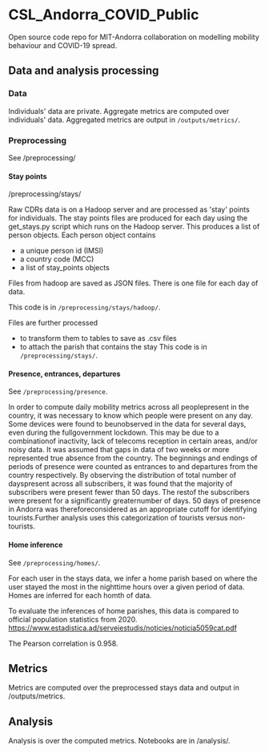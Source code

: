 # CSL_Andorra_COVID_Public
Open source code repo for MIT-Andorra collaboration on modelling mobility behaviour and COVID-19 spread.

## Data and analysis processing

### Data
Individuals' data are private. Aggregate metrics are computed over individuals' data. Aggregated metrics are output in `/outputs/metrics/`.

### Preprocessing

See /preprocessing/

#### Stay points

/preprocessing/stays/

Raw CDRs data is on a Hadoop server and are processed as 'stay' points for individuals.
The stay points files are produced for each day using the get_stays.py script which runs on the Hadoop server. This produces a list of person objects. Each person object contains
- a unique person id (IMSI)
- a country code (MCC)
- a list of stay_points objects

Files from hadoop are saved as JSON files. There is one file for each day of data.

This code is in `/preprocessing/stays/hadoop/`.

Files are further processed 
- to transform them to tables to save as .csv files
- to attach the parish that contains the stay
This code is in `/preprocessing/stays/`.


#### Presence, entrances, departures

See `/preprocessing/presence`.

In  order  to  compute  daily  mobility  metrics  across  all  peoplepresent in the country, it was necessary to know which people were  present  on  any  day.  Some  devices  were  found  to  beunobserved  in  the  data  for  several  days,  even  during  the  fullgovernment  lockdown.  This  may  be  due  to  a  combinationof  inactivity,  lack  of  telecoms  reception  in  certain  areas, and/or  noisy  data.  It  was  assumed  that  gaps  in  data  of  two weeks or more represented true absence from the country. The beginnings  and  endings  of  periods  of  presence  were  counted as entrances to and departures from the country respectively. By  observing  the  distribution  of  total  number  of  dayspresent  across  all  subscribers,  it  was  found  that  the  majority of  subscribers  were  present  fewer  than  50  days.  The  restof  the  subscribers  were  present  for  a  significantly  greaternumber of days. 50 days of presence in Andorra was thereforeconsidered  as  an  appropriate  cutoff  for  identifying  tourists.Further analysis uses this categorization of tourists versus non-tourists.


#### Home inference

See `/preprocessing/homes/`.

For each user in the stays data, we infer a home parish based  on where  the user stayed the most in the nighttime hours over a given period of data. Homes are inferred for each homth of data. 

To evaluate the inferences of home parishes, this data is compared to official population statistics from 2020. https://www.estadistica.ad/serveiestudis/noticies/noticia5059cat.pdf

The Pearson correlation is 0.958.

## Metrics

Metrics are computed over the preprocessed stays data and output in /outputs/metrics.

## Analysis

Analysis is over the computed metrics. Notebooks are in /analysis/.
